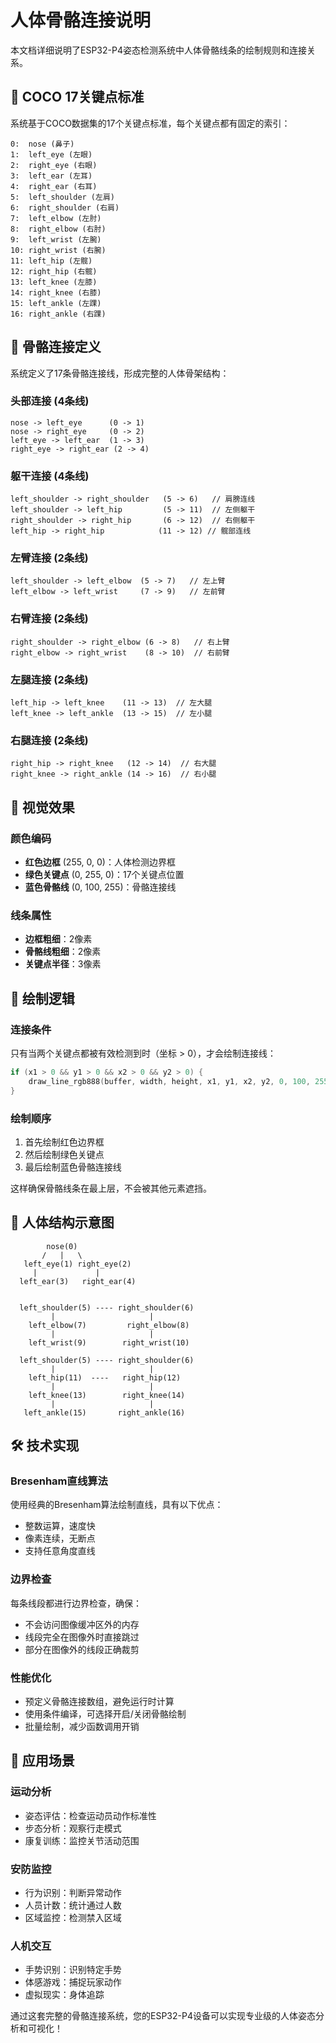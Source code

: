# 人体骨骼连接说明

本文档详细说明了ESP32-P4姿态检测系统中人体骨骼线条的绘制规则和连接关系。

## 🦴 COCO 17关键点标准

系统基于COCO数据集的17个关键点标准，每个关键点都有固定的索引：

```
0:  nose (鼻子)
1:  left_eye (左眼)
2:  right_eye (右眼)  
3:  left_ear (左耳)
4:  right_ear (右耳)
5:  left_shoulder (左肩)
6:  right_shoulder (右肩)
7:  left_elbow (左肘)
8:  right_elbow (右肘)
9:  left_wrist (左腕)
10: right_wrist (右腕)
11: left_hip (左髋)
12: right_hip (右髋)
13: left_knee (左膝)
14: right_knee (右膝)
15: left_ankle (左踝)
16: right_ankle (右踝)
```

## 🔗 骨骼连接定义

系统定义了17条骨骼连接线，形成完整的人体骨架结构：

### 头部连接 (4条线)
```
nose -> left_eye      (0 -> 1)
nose -> right_eye     (0 -> 2)  
left_eye -> left_ear  (1 -> 3)
right_eye -> right_ear (2 -> 4)
```

### 躯干连接 (4条线)
```
left_shoulder -> right_shoulder   (5 -> 6)   // 肩膀连线
left_shoulder -> left_hip         (5 -> 11)  // 左侧躯干
right_shoulder -> right_hip       (6 -> 12)  // 右侧躯干  
left_hip -> right_hip            (11 -> 12) // 髋部连线
```

### 左臂连接 (2条线)
```
left_shoulder -> left_elbow  (5 -> 7)   // 左上臂
left_elbow -> left_wrist     (7 -> 9)   // 左前臂
```

### 右臂连接 (2条线)
```
right_shoulder -> right_elbow (6 -> 8)   // 右上臂
right_elbow -> right_wrist    (8 -> 10)  // 右前臂
```

### 左腿连接 (2条线)
```
left_hip -> left_knee    (11 -> 13)  // 左大腿
left_knee -> left_ankle  (13 -> 15)  // 左小腿
```

### 右腿连接 (2条线)  
```
right_hip -> right_knee   (12 -> 14)  // 右大腿
right_knee -> right_ankle (14 -> 16)  // 右小腿
```

## 🎨 视觉效果

### 颜色编码
- **红色边框** (255, 0, 0)：人体检测边界框
- **绿色关键点** (0, 255, 0)：17个关键点位置
- **蓝色骨骼线** (0, 100, 255)：骨骼连接线

### 线条属性
- **边框粗细**：2像素
- **骨骼线粗细**：2像素  
- **关键点半径**：3像素

## 🧠 绘制逻辑

### 连接条件
只有当两个关键点都被有效检测到时（坐标 > 0），才会绘制连接线：

```c
if (x1 > 0 && y1 > 0 && x2 > 0 && y2 > 0) {
    draw_line_rgb888(buffer, width, height, x1, y1, x2, y2, 0, 100, 255, 2);
}
```

### 绘制顺序
1. 首先绘制红色边界框
2. 然后绘制绿色关键点
3. 最后绘制蓝色骨骼连接线

这样确保骨骼线条在最上层，不会被其他元素遮挡。

## 📐 人体结构示意图

```
        nose(0)
       /   |   \
   left_eye(1) right_eye(2)
     |             |
  left_ear(3)   right_ear(4)
     
     
  left_shoulder(5) ---- right_shoulder(6)
         |                     |
    left_elbow(7)         right_elbow(8)  
         |                     |
    left_wrist(9)        right_wrist(10)
         
  left_shoulder(5) ---- right_shoulder(6)
         |                     |
    left_hip(11)  ----   right_hip(12)
         |                     |
    left_knee(13)        right_knee(14)
         |                     |
   left_ankle(15)       right_ankle(16)
```

## 🛠️ 技术实现

### Bresenham直线算法
使用经典的Bresenham算法绘制直线，具有以下优点：
- 整数运算，速度快
- 像素连续，无断点
- 支持任意角度直线

### 边界检查
每条线段都进行边界检查，确保：
- 不会访问图像缓冲区外的内存
- 线段完全在图像外时直接跳过
- 部分在图像外的线段正确裁剪

### 性能优化
- 预定义骨骼连接数组，避免运行时计算
- 使用条件编译，可选择开启/关闭骨骼绘制
- 批量绘制，减少函数调用开销

## 🎯 应用场景

### 运动分析
- 姿态评估：检查运动员动作标准性
- 步态分析：观察行走模式
- 康复训练：监控关节活动范围

### 安防监控  
- 行为识别：判断异常动作
- 人员计数：统计通过人数
- 区域监控：检测禁入区域

### 人机交互
- 手势识别：识别特定手势
- 体感游戏：捕捉玩家动作
- 虚拟现实：身体追踪

通过这套完整的骨骼连接系统，您的ESP32-P4设备可以实现专业级的人体姿态分析和可视化！ 